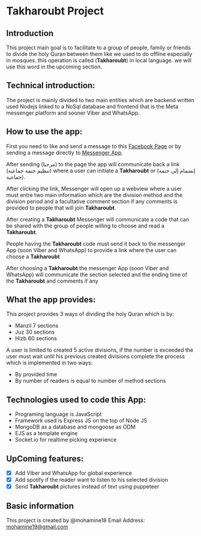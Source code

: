 # Takharoubt Project

## Introduction

This project main goal is to facilitate to a group of people, family or friends to divide the holy Quran between them like we used to do offline especially in mosques. this operation is called (**Takharoubt**) in local language. we will use this word in the upcoming section.

## Technical introduction:

The project is mainly divided to two main entities which are backend written used Nodejs linked to a NoSql database and frontend that is the Meta messenger platform and sooner Viber and WhatsApp.

## How to use the app:

First you need to like and send a message to this [Facebook Page](www.facebook.com/sharingamazing) or by sending a message directly to [Messenger App](http://m.me/sharingAmazing).

After sending (مرحبا) to the page the app will communicate back a link (تنظيم ختمة جماعية) where a user can initiate a **Takharoubt** or (إنضمام إلى ختمة جماعية).

After clicking the link, Messenger will open up a webview where a user must entre two main information which are the division method and the division period and a facultative comment section if any comments is provided to people that will join **Takharoubt**.

After creating a **Takharoubt** Messenger will communicate a code that can be shared with the group of people willing to choose and read a **Takharoubt**.

People having the **Takharoubt** code must send it back to the messenger App (soon Viber and WhatsApp) to provide a link where the user can choose a **Takharoubt**

After choosing a **Takharoubt** the messenger App (soon Viber and WhatsApp) will communicate the section selected and the ending time of the **Takharoubt** and comments if any

## What the app provides:

This project provides 3 ways of dividing the holy Quran which is by:

- Manzil 7 sections
- Juz 30 sections
- Hizb 60 sections

A user is limited to created 5 active divisions, if the number is exceeded the user must wait until his previous created divisions complete the process which is implemented in two ways:

- By provided time
- By number of readers is equal to number of method sections

## Technologies used to code this App:

- Programing language is JavaScript
- Framework used is Express JS on the top of Node JS
- MongoDB as a database and mongoose as ODM
- EJS as a template engine
- Socket.io for realtime picking experience

## UpComing features:

- [x] Add Viber and WhatsApp for global experience
- [x] Add spotify if the reader want to listen to his selected division
- [x] Send **Takharoubt** pictures instead of text using puppeteer

## Basic information

This project is created by @mohamine18
Email Address: mohamine19@gmail.com
